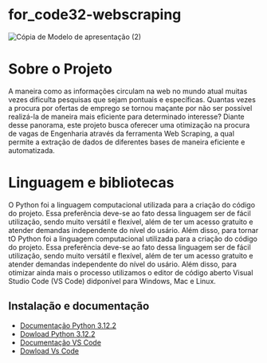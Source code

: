 # for_code32-webscraping
![Cópia de Modelo de apresentação (2)](https://github.com/SousaLJ/for_code32-webscraping/assets/145719118/72c6e64e-1761-4c43-a617-c010ed1a967b)

# Sobre o Projeto
A maneira como as informações circulam na web no mundo atual muitas vezes dificulta pesquisas que sejam pontuais e específicas. Quantas vezes a procura por ofertas de emprego se tornou maçante por não ser possível realizá-la  de maneira mais eficiente para determinado interesse? Diante desse panorama, este projeto busca oferecer uma otimização na procura de vagas de Engenharia através da ferramenta Web Scraping, a qual permite a extração de dados de diferentes bases de maneira eficiente e automatizada.

# Linguagem e bibliotecas 
O Python foi a linguagem computacional utilizada para a criação do código do projeto. Essa preferência deve-se ao fato dessa linguagem ser de fácil utilização, sendo muito versátil e flexível, além de ter um acesso gratuito e atender demandas independente do nível do usário. Além disso, para tornar tO Python foi a linguagem computacional utilizada para a criação do código do projeto. Essa preferência deve-se ao fato dessa linguagem ser de fácil utilização, sendo muito versátil e flexível, além de ter um acesso gratuito e atender demandas independente do nível do usário. Além disso, para otimizar ainda mais o processo utilizamos o editor de código  aberto Visual Studio Code (VS Code) didponível para Windows, Mac e Linux.

## Instalação e documentação 
- [Documentação Python 3.12.2](https://www.python.org/doc/versions/)
- [Dowload Python 3.12.2](https://www.python.org/ftp/python/3.12.2/python-3.12.2-amd64.exe)
- [Documentação VS Code](https://code.visualstudio.com/docs)
- [Dowload Vs Code](https://code.visualstudio.com/download)
